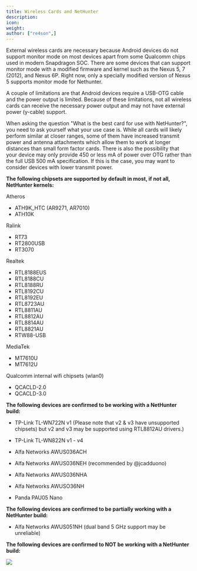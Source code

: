 ```yaml
---
title: Wireless Cards and NetHunter
description:
icon:
weight:
author: ["re4son",]
---
```


External wireless cards are necessary because Android devices do not support monitor mode on most devices apart from some Qualcomm chips used in modern Snapdragon SOC. There are some devices that can support monitor mode with a modified firmware and kernel such as the Nexus 5, 7 (2012), and Nexus 6P. Right now, only a specially modified version of Nexus 5 supports monitor mode for Nethunter.

A couple of limitations are that Android devices require a USB-OTG cable and the power output is limited. Because of these limitations, not all wireless cards can receive the necessary power output and may not have external power (y-cable) support.

When asking the question "What is the best card for use with NetHunter?", you need to ask yourself what your use case is.
While all cards will likely perform similar at closer ranges, some of them have increased transmit power and antenna attachments which allow them to work at longer distances than small form factor cards.
There is also the possibility that your device may only provide 450 or less mA of power over OTG rather than the full USB 500 mA specification. If this is the case, you may want to consider devices with lower transmit power.

**The following chipsets are supported by default in most, if not all, NetHunter kernels:**

Atheros
- ATH9K_HTC (AR9271, AR7010)
- ATH10K

Ralink
- RT73
- RT2800USB
- RT3070

Realtek
- RTL8188EUS
- RTL8188CU
- RTL8188RU
- RTL8192CU
- RTL8192EU
- RTL8723AU
- RTL8811AU
- RTL8812AU
- RTL8814AU
- RTL8821AU
- RTW88-USB

MediaTek
- MT7610U
- MT7612U

Qualcomm internal wifi chipsets (wlan0)
- QCACLD-2.0
- QCACLD-3.0

**The following devices are confirmed to be working with a NetHunter build:**
- TP-Link TL-WN722N v1 (Please note that v2 & v3 have unsupported chipsets)
  but v2 and v3 may be supported using RTL8812AU drivers.)

- TP-Link TL-WN822N v1 - v4
- Alfa Networks AWUS036ACH
- Alfa Networks AWUS036NEH (recommended by @jcadduono)
- Alfa Networks AWUS036NHA
- Alfa Networks AWUSO36NH
- Panda PAU05 Nano

**The following devices are confirmed to be partially working with a NetHunter build:**
- Alfa Networks AWUS051NH (dual band 5 GHz support may be unreliable)

**The following devices are confirmed to NOT be working with a NetHunter build:**

![](nethunter-wlan0monitor.png)
